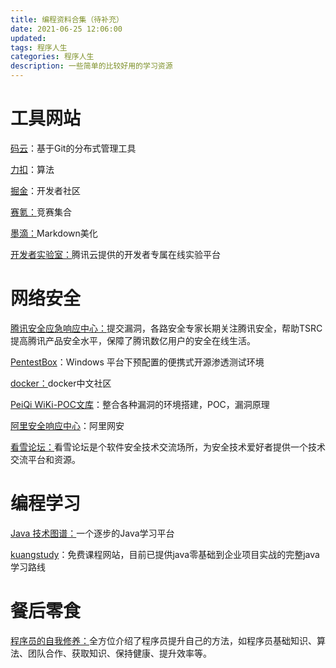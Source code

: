 ```yaml
---
title: 编程资料合集（待补充）
date: 2021-06-25 12:06:00
updated:
tags: 程序人生
categories: 程序人生
description: 一些简单的比较好用的学习资源
---
```


# 工具网站

[码云](https://gitee.com/)：基于Git的分布式管理工具

[力扣](https://leetcode-cn.com/)：算法

[掘金](https://juejin.cn/)：开发者社区

[赛氪：](https://www.saikr.com/)竞赛集合

[墨滴：](https://mdnice.com/)Markdown美化

[开发者实验室：](https://cloud.tencent.com/developer/labs)腾讯云提供的开发者专属在线实验平台

# 网络安全

[腾讯安全应急响应中心：](https://security.tencent.com/)提交漏洞，各路安全专家长期关注腾讯安全，帮助TSRC提高腾讯产品安全水平，保障了腾讯数亿用户的安全在线生活。

[PentestBox](https://pentestbox.org/)：Windows 平台下预配置的便携式开源渗透测试环境

[docker：](https://www.docker.org.cn/)docker中文社区

[PeiQi WiKi-POC文库](http://wiki.peiqi.tech/)：整合各种漏洞的环境搭建，POC，漏洞原理

[阿里安全响应中心](https://security.alibaba.com/)：阿里网安

[看雪论坛：](https://bbs.pediy.com/)看雪论坛是个软件安全技术交流场所，为安全技术爱好者提供一个技术交流平台和资源。

# 编程学习

 [Java 技术图谱：](https://developer.aliyun.com/graph/java)一个逐步的Java学习平台

[kuangstudy](https://www.kuangstudy.com)：免费课程网站，目前已提供java零基础到企业项目实战的完整java学习路线

# 餐后零食

[程序员的自我修养：](https://leohxj.gitbooks.io/a-programmer-prepares/content/)全方位介绍了程序员提升自己的方法，如程序员基础知识、算法、团队合作、获取知识、保持健康、提升效率等。

